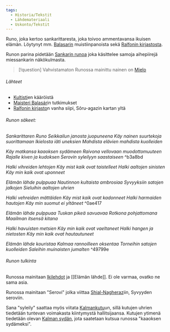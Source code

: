 ```yaml
---
tags:
  - Historia/Tekstit
  - Lähdemateriaali
  - Uskonto/Tekstit
---
```

Runo, joka kertoo sankarittaresta, joka toivoo ammentavansa ikuisen elämän. Löytynyt mm. [Balasarin](Maisteri%20Balasár.md) muistiinpanoista sekä [Ralfonin kirjastosta](Ralfonin%20kirjasto.md).

Runon parina pidetään [Sankarin runoa](Sankarin%20runo.md) joka käsittelee samoja aihepiirejä miessankarin näkökulmasta.

>[!question] Vahvistamaton 
>Runossa mainittu nainen on [Mielo](Mielo.md)

###### Lähteet
- [Kultisti](Kultistit.md)en kääröistä
- [Maisteri Balasár](Maisteri%20Balasár.md)in tutkimukset
- [Ralfonin kirjasto](Ralfonin%20kirjasto.md)n vanha siipi, Sôru-agazin kartan yltä

###### Runon säkeet:

*Sankarittaren Runo
Seikkailun janosta juopuneena 
Käy nainen suurtekoja suorittamaan
Ikielosta iäti uneksien
Mahdista elävien mahdista kuolleiden*

*Käy matkansa kaaoksen sydämeen 
Raivona vellovaan muodottomuuteen 
Rajalle kiven ja kudoksen 
Serovin syleilyyn saastaiseen*  ^b3a8bd

*Halki vihreiden lehtojen 
Käy mist kaik ovat taistelleet 
Halki aaltojen sinisten 
Käy min kaik ovat uponneet* 

*Elämän lähde pulppuaa 
Nautinnon kultaista ambrosiaa 
Syvyyksiin satojen jalkojen 
Sieluihin aaltojen uhrien* 

*Halki vehreiden mättäiden 
Käy mist kaik ovat kadonneet 
Halki harmaiden hautojen 
Käy min suomut ei yltäneet*  ^0ae417

*Elämän lähde pulppuaa 
Tuskan pikeä savuavaa 
Rotkona pohjattomana 
Maailman itsensä kitana* 

*Halki havuisten metsien 
Käy min kaik ovat vaeltaneet 
Halki hangen ja nietosten 
Käy min kaik ovat hautautuneet* 

*Elämän lähde kouristaa 
Kalmaa rannoilleen oksentaa 
Torneihin satojen kuolleiden 
Saleihin muinaisten jumalten* ^49799e

###### Runon tulkinta

Runossa mainitaan [Ikilehdot](Ikilehdot.md) ja [[Elämän lähde]]. Ei ole varmaa, ovatko ne sama asia.

Runossa mainitaan "Serovi" jolka viittaa [Shial-Nagheraz](Shial-Nagheraz.md)iin, Syvyyden seroviin. 

Sana "syleily" saattaa myös viitata [Kalmankutu](Kalmankutu.md)un, sillä kutujen uhrien tiedetään tuntevan voimakasta kiintymystä hallitsijaansa. Kutujen ytimenä tiedetään olevan [Kalman sydän](Kalman%20sydän), jota saatetaan kutsua runossa "kaaoksen sydämeksi".
